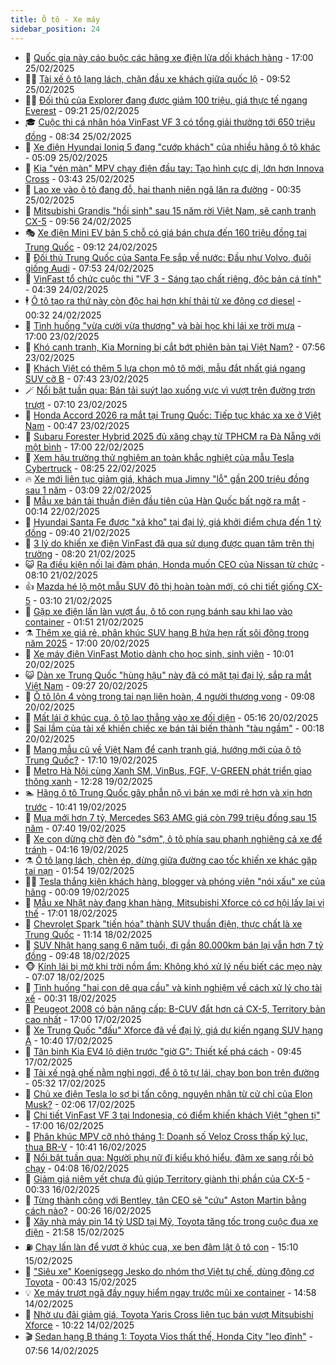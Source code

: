 ```yaml
---
title: Ô tô - Xe máy
sidebar_position: 24
---
```


<!-- dantri-o-to-xe-may:START -->
- 🤡 [Quốc gia này cáo buộc các hãng xe điện lừa dối khách hàng](https://dantri.com.vn/o-to-xe-may/quoc-gia-nay-cao-buoc-cac-hang-xe-dien-lua-doi-khach-hang-20250225145728444.htm) - 17:00 25/02/2025
- 🧑‍💻 [Tài xế ô tô lạng lách, chặn đầu xe khách giữa quốc lộ](https://dantri.com.vn/o-to-xe-may/tai-xe-o-to-lang-lach-chan-dau-xe-khach-giua-quoc-lo-20250225163133059.htm) - 09:52 25/02/2025
- 🧑‍💻 [Đối thủ của Explorer đang được giảm 100 triệu, giá thực tế ngang Everest](https://dantri.com.vn/o-to-xe-may/doi-thu-cua-explorer-dang-duoc-giam-100-trieu-gia-thuc-te-ngang-everest-20250225114440279.htm) - 09:21 25/02/2025
- 🎓 [Cuộc thi cá nhân hóa VinFast VF 3 có tổng giải thưởng tới 650 triệu đồng](https://dantri.com.vn/o-to-xe-may/cuoc-thi-ca-nhan-hoa-vinfast-vf-3-co-tong-giai-thuong-toi-650-trieu-dong-20250225152421613.htm) - 08:34 25/02/2025
- 🌊 [Xe điện Hyundai Ioniq 5 đang &quot;cướp khách&quot; của nhiều hãng ô tô khác](https://dantri.com.vn/o-to-xe-may/xe-dien-hyundai-ioniq-5-dang-cuop-khach-cua-nhieu-hang-o-to-khac-20250225115157176.htm) - 05:09 25/02/2025
- 🥷 [Kia &quot;vén màn&quot; MPV chạy điện đầu tay: Tạo hình cực dị, lớn hơn Innova Cross](https://dantri.com.vn/o-to-xe-may/kia-ven-man-mpv-chay-dien-dau-tay-tao-hinh-cuc-di-lon-hon-innova-cross-20250225103421927.htm) - 03:43 25/02/2025
- 🤩 [Lao xe vào ô tô đang đỗ, hai thanh niên ngã lăn ra đường](https://dantri.com.vn/o-to-xe-may/lao-xe-vao-o-to-dang-do-hai-thanh-nien-nga-lan-ra-duong-20250225002534671.htm) - 00:35 25/02/2025
- 🫶 [Mitsubishi Grandis &quot;hồi sinh&quot; sau 15 năm rời Việt Nam, sẽ cạnh tranh CX-5](https://dantri.com.vn/o-to-xe-may/mitsubishi-grandis-hoi-sinh-sau-15-nam-roi-viet-nam-se-canh-tranh-cx-5-20250224165333750.htm) - 09:56 24/02/2025
- 🎭 [Xe điện Mini EV bản 5 chỗ có giá bán chưa đến 160 triệu đồng tại Trung Quốc](https://dantri.com.vn/o-to-xe-may/xe-dien-mini-ev-ban-5-cho-co-gia-ban-chua-den-160-trieu-dong-tai-trung-quoc-20250224120754951.htm) - 09:12 24/02/2025
- 🌁 [Đối thủ Trung Quốc của Santa Fe sắp về nước: Đầu như Volvo, đuôi giống Audi](https://dantri.com.vn/o-to-xe-may/doi-thu-trung-quoc-cua-santa-fe-sap-ve-nuoc-dau-nhu-volvo-duoi-giong-audi-20250224054443592.htm) - 07:53 24/02/2025
- 🦩 [VinFast tổ chức cuộc thi &quot;VF 3 - Sáng tạo chất riêng, độc bản cá tính&quot;](https://dantri.com.vn/o-to-xe-may/vinfast-to-chuc-cuoc-thi-vf-3-sang-tao-chat-rieng-doc-ban-ca-tinh-20250224113314367.htm) - 04:39 24/02/2025
- 🕴 [Ô tô tạo ra thứ này còn độc hại hơn khí thải từ xe động cơ diesel](https://dantri.com.vn/o-to-xe-may/o-to-tao-ra-thu-nay-con-doc-hai-hon-khi-thai-tu-xe-dong-co-diesel-20250223170130319.htm) - 00:32 24/02/2025
- 🎡 [Tình huống &quot;vừa cười vừa thương&quot; và bài học khi lái xe trời mưa](https://dantri.com.vn/o-to-xe-may/tinh-huong-vua-cuoi-vua-thuong-va-bai-hoc-khi-lai-xe-troi-mua-20250223205016245.htm) - 17:00 23/02/2025
- 📝 [Khó cạnh tranh, Kia Morning bị cắt bớt phiên bản tại Việt Nam?](https://dantri.com.vn/o-to-xe-may/kho-canh-tranh-kia-morning-bi-cat-bot-phien-ban-tai-viet-nam-20250223123655838.htm) - 07:56 23/02/2025
- 🧐 [Khách Việt có thêm 5 lựa chọn mô tô mới, mẫu đắt nhất giá ngang SUV cỡ B](https://dantri.com.vn/o-to-xe-may/khach-viet-co-them-5-lua-chon-mo-to-moi-mau-dat-nhat-gia-ngang-suv-co-b-20250223011738445.htm) - 07:43 23/02/2025
- 🪄 [Nổi bật tuần qua: Bán tải suýt lao xuống vực vì vượt trên đường trơn trượt](https://dantri.com.vn/o-to-xe-may/noi-bat-tuan-qua-ban-tai-suyt-lao-xuong-vuc-vi-vuot-tren-duong-tron-truot-20250223140844788.htm) - 07:10 23/02/2025
- 🧰 [Honda Accord 2026 ra mắt tại Trung Quốc: Tiếp tục khác xa xe ở Việt Nam](https://dantri.com.vn/o-to-xe-may/honda-accord-2026-ra-mat-tai-trung-quoc-tiep-tuc-khac-xa-xe-o-viet-nam-20250223012020639.htm) - 00:47 23/02/2025
- 🚀 [Subaru Forester Hybrid 2025 đủ xăng chạy từ TPHCM ra Đà Nẵng với một bình](https://dantri.com.vn/o-to-xe-may/subaru-forester-hybrid-2025-du-xang-chay-tu-tphcm-ra-da-nang-voi-mot-binh-20250222234126381.htm) - 17:00 22/02/2025
- 💪 [Xem hậu trường thử nghiệm an toàn khắc nghiệt của mẫu Tesla Cybertruck](https://dantri.com.vn/o-to-xe-may/xem-hau-truong-thu-nghiem-an-toan-khac-nghiet-cua-mau-tesla-cybertruck-20250222140914899.htm) - 08:25 22/02/2025
- 🔥 [Xe mới liên tục giảm giá, khách mua Jimny &quot;lỗ&quot; gần 200 triệu đồng sau 1 năm](https://dantri.com.vn/o-to-xe-may/xe-moi-lien-tuc-giam-gia-khach-mua-jimny-lo-gan-200-trieu-dong-sau-1-nam-20250222014654068.htm) - 03:09 22/02/2025
- 🐲 [Mẫu xe bán tải thuần điện đầu tiên của Hàn Quốc bất ngờ ra mắt](https://dantri.com.vn/o-to-xe-may/mau-xe-ban-tai-thuan-dien-dau-tien-cua-han-quoc-bat-ngo-ra-mat-20250222004809995.htm) - 00:14 22/02/2025
- 🌋 [Hyundai Santa Fe được &quot;xả kho&quot; tại đại lý, giá khởi điểm chưa đến 1 tỷ đồng](https://dantri.com.vn/o-to-xe-may/hyundai-santa-fe-duoc-xa-kho-tai-dai-ly-gia-khoi-diem-chua-den-1-ty-dong-20250221130834999.htm) - 09:40 21/02/2025
- 🤩 [3 lý do khiến xe điện VinFast đã qua sử dụng được quan tâm trên thị trường](https://dantri.com.vn/o-to-xe-may/3-ly-do-khien-xe-dien-vinfast-da-qua-su-dung-duoc-quan-tam-tren-thi-truong-20250221145925752.htm) - 08:20 21/02/2025
- 😺 [Ra điều kiện nối lại đàm phán, Honda muốn CEO của Nissan từ chức](https://dantri.com.vn/o-to-xe-may/ra-dieu-kien-noi-lai-dam-phan-honda-muon-ceo-cua-nissan-tu-chuc-20250221115041279.htm) - 08:10 21/02/2025
- 👍 [Mazda hé lộ một mẫu SUV đô thị hoàn toàn mới, có chi tiết giống CX-5](https://dantri.com.vn/o-to-xe-may/mazda-he-lo-mot-mau-suv-do-thi-hoan-toan-moi-co-chi-tiet-giong-cx-5-20250220232417917.htm) - 03:10 21/02/2025
- 🎃 [Gặp xe điện lấn làn vượt ẩu, ô tô con rụng bánh sau khi lao vào container](https://dantri.com.vn/o-to-xe-may/gap-xe-dien-lan-lan-vuot-au-o-to-con-rung-banh-sau-khi-lao-vao-container-20250221010653023.htm) - 01:51 21/02/2025
- ⚗️ [Thêm xe giá rẻ, phân khúc SUV hạng B hứa hẹn rất sôi động trong năm 2025](https://dantri.com.vn/o-to-xe-may/them-xe-gia-re-phan-khuc-suv-hang-b-hua-hen-rat-soi-dong-trong-nam-2025-20250220123432519.htm) - 17:00 20/02/2025
- 🦄 [Xe máy điện VinFast Motio dành cho học sinh, sinh viên](https://dantri.com.vn/o-to-xe-may/xe-may-dien-vinfast-motio-danh-cho-hoc-sinh-sinh-vien-20250220165233224.htm) - 10:01 20/02/2025
- 😺 [Dàn xe Trung Quốc &quot;hùng hậu&quot; này đã có mặt tại đại lý, sắp ra mắt Việt Nam](https://dantri.com.vn/o-to-xe-may/dan-xe-trung-quoc-hung-hau-nay-da-co-mat-tai-dai-ly-sap-ra-mat-viet-nam-20250220132456816.htm) - 09:27 20/02/2025
- 💼 [Ô tô lộn 4 vòng trong tai nạn liên hoàn, 4 người thương vong](https://dantri.com.vn/o-to-xe-may/o-to-lon-4-vong-trong-tai-nan-lien-hoan-4-nguoi-thuong-vong-20250220155206990.htm) - 09:08 20/02/2025
- 💃 [Mất lái ở khúc cua, ô tô lao thẳng vào xe đối diện](https://dantri.com.vn/o-to-xe-may/mat-lai-o-khuc-cua-o-to-lao-thang-vao-xe-doi-dien-20250220115210799.htm) - 05:16 20/02/2025
- 🚀 [Sai lầm của tài xế khiến chiếc xe bán tải biến thành &quot;tàu ngầm&quot;](https://dantri.com.vn/o-to-xe-may/sai-lam-cua-tai-xe-khien-chiec-xe-ban-tai-bien-thanh-tau-ngam-20250219210740952.htm) - 00:18 20/02/2025
- 🤩 [Mang mẫu cũ về Việt Nam để cạnh tranh giá, hướng mới của ô tô Trung Quốc?](https://dantri.com.vn/o-to-xe-may/mang-mau-cu-ve-viet-nam-de-canh-tranh-gia-huong-moi-cua-o-to-trung-quoc-20250219152959331.htm) - 17:10 19/02/2025
- 💪 [Metro Hà Nội cùng Xanh SM, VinBus, FGF, V-GREEN phát triển giao thông xanh](https://dantri.com.vn/o-to-xe-may/metro-ha-noi-cung-xanh-sm-vinbus-fgf-v-green-phat-trien-giao-thong-xanh-20250219182138156.htm) - 12:28 19/02/2025
- 🏊 [Hãng ô tô Trung Quốc gây phẫn nộ vì bán xe mới rẻ hơn và xịn hơn trước](https://dantri.com.vn/o-to-xe-may/hang-o-to-trung-quoc-gay-phan-no-vi-ban-xe-moi-re-hon-va-xin-hon-truoc-20250219121006889.htm) - 10:41 19/02/2025
- 💄 [Mua mới hơn 7 tỷ, Mercedes S63 AMG giá còn 799 triệu đồng sau 15 năm](https://dantri.com.vn/o-to-xe-may/mua-moi-hon-7-ty-mercedes-s63-amg-gia-con-799-trieu-dong-sau-15-nam-20250219143835487.htm) - 07:40 19/02/2025
- 👺 [Xe con dừng chờ đèn đỏ &quot;sớm&quot;, ô tô phía sau phanh nghiêng cả xe để tránh](https://dantri.com.vn/o-to-xe-may/xe-con-dung-cho-den-do-som-o-to-phia-sau-phanh-nghieng-ca-xe-de-tranh-20250219111511839.htm) - 04:16 19/02/2025
- ⚗️ [Ô tô lạng lách, chèn ép, dừng giữa đường cao tốc khiến xe khác gặp tai nạn](https://dantri.com.vn/o-to-xe-may/o-to-lang-lach-chen-ep-dung-giua-duong-cao-toc-khien-xe-khac-gap-tai-nan-20250219084617747.htm) - 01:54 19/02/2025
- 🧑‍🏫 [Tesla thắng kiện khách hàng, blogger và phóng viên &quot;nói xấu&quot; xe của hãng](https://dantri.com.vn/o-to-xe-may/tesla-thang-kien-khach-hang-blogger-va-phong-vien-noi-xau-xe-cua-hang-20250219001058069.htm) - 00:09 19/02/2025
- 🦒 [Mẫu xe Nhật này đang khan hàng, Mitsubishi Xforce có cơ hội lấy lại vị thế](https://dantri.com.vn/o-to-xe-may/mau-xe-nhat-nay-dang-khan-hang-mitsubishi-xforce-co-co-hoi-lay-lai-vi-the-20250218105541766.htm) - 17:01 18/02/2025
- 🐘 [Chevrolet Spark &quot;tiến hóa&quot; thành SUV thuần điện, thực chất là xe Trung Quốc](https://dantri.com.vn/o-to-xe-may/chevrolet-spark-tien-hoa-thanh-suv-thuan-dien-thuc-chat-la-xe-trung-quoc-20250218075632457.htm) - 11:14 18/02/2025
- 🧠 [SUV Nhật hạng sang 6 năm tuổi, đi gần 80.000km bán lại vẫn hơn 7 tỷ đồng](https://dantri.com.vn/o-to-xe-may/suv-nhat-hang-sang-6-nam-tuoi-di-gan-80000km-ban-lai-van-hon-7-ty-dong-20250218135601962.htm) - 09:48 18/02/2025
- 🐵 [Kính lái bị mờ khi trời nồm ẩm: Không khó xử lý nếu biết các mẹo này](https://dantri.com.vn/o-to-xe-may/kinh-lai-bi-mo-khi-troi-nom-am-khong-kho-xu-ly-neu-biet-cac-meo-nay-20250218113050617.htm) - 07:07 18/02/2025
- 🤭 [Tình huống &quot;hai con dê qua cầu&quot; và kinh nghiệm về cách xử lý cho tài xế](https://dantri.com.vn/o-to-xe-may/tinh-huong-hai-con-de-qua-cau-va-kinh-nghiem-ve-cach-xu-ly-cho-tai-xe-20250218025631440.htm) - 00:31 18/02/2025
- 🤠 [Peugeot 2008 có bản nâng cấp: B-CUV đắt hơn cả CX-5, Territory bản cao nhất](https://dantri.com.vn/o-to-xe-may/peugeot-2008-co-ban-nang-cap-b-cuv-dat-hon-ca-cx-5-territory-ban-cao-nhat-20250217225410234.htm) - 17:00 17/02/2025
- 🫶 [Xe Trung Quốc &quot;đấu&quot; Xforce đã về đại lý, giá dự kiến ngang SUV hạng A](https://dantri.com.vn/o-to-xe-may/xe-trung-quoc-dau-xforce-da-ve-dai-ly-gia-du-kien-ngang-suv-hang-a-20250217105452893.htm) - 10:40 17/02/2025
- 🚀 [Tân binh Kia EV4 lộ diện trước &quot;giờ G&quot;: Thiết kế phá cách](https://dantri.com.vn/o-to-xe-may/tan-binh-kia-ev4-lo-dien-truoc-gio-g-thiet-ke-pha-cach-20250217163333294.htm) - 09:45 17/02/2025
- 🎊 [Tài xế ngả ghế nằm nghỉ ngơi, để ô tô tự lái, chạy bon bon trên đường](https://dantri.com.vn/o-to-xe-may/tai-xe-nga-ghe-nam-nghi-ngoi-de-o-to-tu-lai-chay-bon-bon-tren-duong-20250217120455843.htm) - 05:32 17/02/2025
- 🦄 [Chủ xe điện Tesla lo sợ bị tấn công, nguyên nhân từ cử chỉ của Elon Musk?](https://dantri.com.vn/o-to-xe-may/chu-xe-dien-tesla-lo-so-bi-tan-cong-nguyen-nhan-tu-cu-chi-cua-elon-musk-20250217004217835.htm) - 02:06 17/02/2025
- 🥷 [Chi tiết VinFast VF 3 tại Indonesia, có điểm khiến khách Việt &quot;ghen tị&quot;](https://dantri.com.vn/o-to-xe-may/chi-tiet-vinfast-vf-3-tai-indonesia-co-diem-khien-khach-viet-ghen-ti-20250216231307273.htm) - 17:00 16/02/2025
- 🦏 [Phân khúc MPV cỡ nhỏ tháng 1: Doanh số Veloz Cross thấp kỷ lục, thua BR-V](https://dantri.com.vn/o-to-xe-may/phan-khuc-mpv-co-nho-thang-1-doanh-so-veloz-cross-thap-ky-luc-thua-br-v-20250215193646528.htm) - 10:41 16/02/2025
- 🤗 [Nổi bật tuần qua: Người phụ nữ đi kiểu khó hiểu, đâm xe sang rồi bỏ chạy](https://dantri.com.vn/o-to-xe-may/noi-bat-tuan-qua-nguoi-phu-nu-di-kieu-kho-hieu-dam-xe-sang-roi-bo-chay-20250216110709314.htm) - 04:08 16/02/2025
- 🐲 [Giảm giá niêm yết chưa đủ giúp Territory giành thị phần của CX-5](https://dantri.com.vn/o-to-xe-may/giam-gia-niem-yet-chua-du-giup-territory-gianh-thi-phan-cua-cx-5-20250215173247816.htm) - 00:33 16/02/2025
- 🤭 [Từng thành công với Bentley, tân CEO sẽ &quot;cứu&quot; Aston Martin bằng cách nào?](https://dantri.com.vn/o-to-xe-may/tung-thanh-cong-voi-bentley-tan-ceo-se-cuu-aston-martin-bang-cach-nao-20250216013110156.htm) - 00:26 16/02/2025
- 🐻 [Xây nhà máy pin 14 tỷ USD tại Mỹ, Toyota tăng tốc trong cuộc đua xe điện](https://dantri.com.vn/o-to-xe-may/xay-nha-may-pin-14-ty-usd-tai-my-toyota-tang-toc-trong-cuoc-dua-xe-dien-20250215225621512.htm) - 21:58 15/02/2025
- ⛽️ [Chạy lấn làn để vượt ở khúc cua, xe ben đâm lật ô tô con](https://dantri.com.vn/o-to-xe-may/chay-lan-lan-de-vuot-o-khuc-cua-xe-ben-dam-lat-o-to-con-20250215184843584.htm) - 15:10 15/02/2025
- 🫣 [&quot;Siêu xe&quot; Koenigsegg Jesko do nhóm thợ Việt tự chế, dùng động cơ Toyota](https://dantri.com.vn/o-to-xe-may/sieu-xe-koenigsegg-jesko-do-nhom-tho-viet-tu-che-dung-dong-co-toyota-20250215021920612.htm) - 00:43 15/02/2025
- 💡 [Xe máy trượt ngã đầy nguy hiểm ngay trước mũi xe container](https://dantri.com.vn/o-to-xe-may/xe-may-truot-nga-day-nguy-hiem-ngay-truoc-mui-xe-container-20250214171151488.htm) - 14:58 14/02/2025
- 💪 [Nhờ ưu đãi giảm giá, Toyota Yaris Cross liên tục bán vượt Mitsubishi Xforce](https://dantri.com.vn/o-to-xe-may/nho-uu-dai-giam-gia-toyota-yaris-cross-lien-tuc-ban-vuot-mitsubishi-xforce-20250214131426740.htm) - 10:22 14/02/2025
- 🎬 [Sedan hạng B tháng 1: Toyota Vios thất thế, Honda City &quot;leo đỉnh&quot;](https://dantri.com.vn/o-to-xe-may/sedan-hang-b-thang-1-toyota-vios-that-the-honda-city-leo-dinh-20250214113128105.htm) - 07:56 14/02/2025<!-- dantri-o-to-xe-may:END -->
